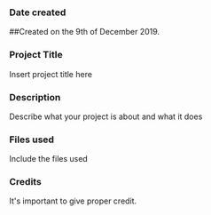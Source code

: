 ### Date created
##Created on the 9th of December 2019.

### Project Title
Insert project title here

### Description
Describe what your project is about and what it does

### Files used
Include the files used

### Credits
It's important to give proper credit. 

